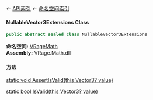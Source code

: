 ← [API索引](Api-Index) ← [命名空间索引](Namespace-Index)

#### NullableVector3Extensions Class

```csharp
public abstract sealed class NullableVector3Extensions
```

**命名空间:** [VRageMath](VRageMath)  
**Assembly:** VRage.Math.dll

#### 方法

[static void AssertIsValid(this Vector3? value)](VRageMath.NullableVector3Extensions.AssertIsValid)

> 

[static bool IsValid(this Vector3? value)](VRageMath.NullableVector3Extensions.IsValid)

> 

